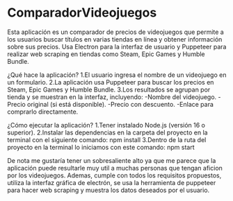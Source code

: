 # ComparadorVideojuegos

Esta aplicación es un comparador de precios de videojuegos que permite a los usuarios buscar títulos en varias tiendas en línea y obtener información sobre sus precios. 
Usa Electron para la interfaz de usuario y Puppeteer para realizar web scraping en tiendas como Steam, Epic Games y Humble Bundle.

¿Qué hace la aplicación?
1.El usuario ingresa el nombre de un videojuego en un formulario.
2.La aplicación usa Puppeteer para buscar los precios en Steam, Epic Games y Humble Bundle.
3.Los resultados se agrupan por tienda y se muestran en la interfaz, incluyendo:
  -Nombre del videojuego.
  -Precio original (si está disponible).
  -Precio con descuento.
  -Enlace para comprarlo directamente.
  
¿Cómo ejecutar la aplicación?
1.Tener instalado Node.js (versión 16 o superior).
2.Instalar las dependencias en la carpeta del proyecto en la terminal con el siguiente comando:
npm install
3.Dentro de la ruta del proyecto en la terminal lo iniciamos con este comando:
npm start




De nota me gustaría tener un sobresaliente alto ya que me parece que la aplicación puede resultarle muy util a muchas personas que tengan aficion por los videojuegos.
Ademas, cumple con todos los requisitos propuestos, utiliza la interfaz gráfica de electrón, 
se usa la herramienta de puppeteer para hacer web scraping y muestra los datos deseados por el usuario.
